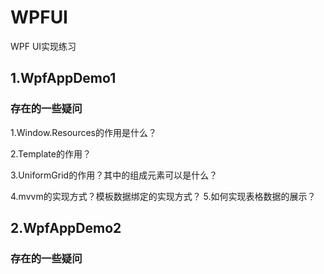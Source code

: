 # WPFUI
WPF UI实现练习
## 1.WpfAppDemo1

 ### 存在的一些疑问
 
 1.Window.Resources的作用是什么？
 
 2.Template的作用？
 
 3.UniformGrid的作用？其中的组成元素可以是什么？
 
 4.mvvm的实现方式？模板数据绑定的实现方式？
 5.如何实现表格数据的展示？



 ## 2.WpfAppDemo2


 ### 存在的一些疑问


